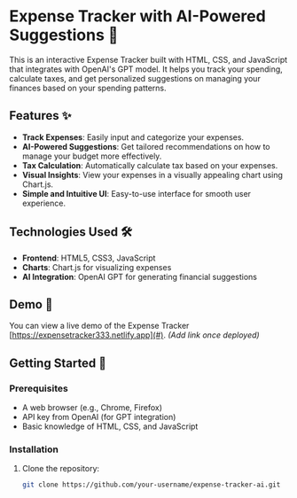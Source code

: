 # Expense Tracker with AI-Powered Suggestions 💸

This is an interactive Expense Tracker built with HTML, CSS, and JavaScript that integrates with OpenAI's GPT model. It helps you track your spending, calculate taxes, and get personalized suggestions on managing your finances based on your spending patterns.

## Features ✨

- **Track Expenses**: Easily input and categorize your expenses.
- **AI-Powered Suggestions**: Get tailored recommendations on how to manage your budget more effectively.
- **Tax Calculation**: Automatically calculate tax based on your expenses.
- **Visual Insights**: View your expenses in a visually appealing chart using Chart.js.
- **Simple and Intuitive UI**: Easy-to-use interface for smooth user experience.

## Technologies Used 🛠️

- **Frontend**: HTML5, CSS3, JavaScript
- **Charts**: Chart.js for visualizing expenses
- **AI Integration**: OpenAI GPT for generating financial suggestions

## Demo 🎥

You can view a live demo of the Expense Tracker [https://expensetracker333.netlify.app](#). *(Add link once deployed)*

## Getting Started 🚀

### Prerequisites

- A web browser (e.g., Chrome, Firefox)
- API key from OpenAI (for GPT integration)
- Basic knowledge of HTML, CSS, and JavaScript

### Installation

1. Clone the repository:
   ```bash
   git clone https://github.com/your-username/expense-tracker-ai.git
